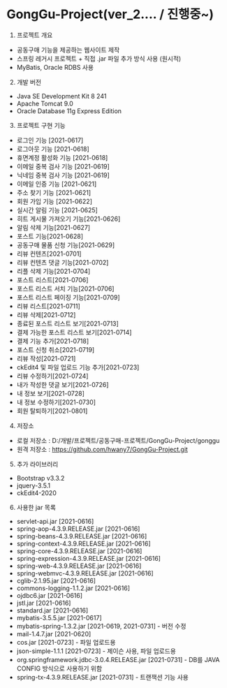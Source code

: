 # GongGu-Project(ver_2.... / 진행중~)

1. 프로젝트 개요
- 공동구매 기능을 제공하는 웹사이트 제작
- 스프링 레거시 프로젝트 + 직접 .jar 파일 추가 방식 사용 (원시적)
- MyBatis, Oracle RDBS 사용

2. 개발 버전
- Java SE Development Kit 8 241
- Apache Tomcat 9.0
- Oracle Database 11g Express Edition

3. 프로젝트 구현 기능
- 로그인 기능 [2021-0617]
- 로그아웃 기능 [2021-0618]
- 휴면계정 활성화 기능 [2021-0618]
- 이메일 중복 검사 기능 [2021-0619]
- 닉네임 중복 검사 기능 [2021-0619]
- 이메일 인증 기능 [2021-0621]
- 주소 찾기 기능 [2021-0621]
- 회원 가입 기능 [2021-0622]
- 실시간 알림 기능 [2021-0625]
- 히트 게시물 가져오기 기능[2021-0626]
- 알림 삭제 기능[2021-0627]
- 포스트 기능[2021-0628]
- 공동구매 물품 신청 기능[2021-0629]
- 리뷰 컨텐츠[2021-0701]
- 리뷰 컨텐츠 댓글 기능[2021-0702]
- 리플 삭제 기능[2021-0704]
- 포스트 리스트[2021-0706]
- 포스트 리스트 서치 기능[2021-0706]
- 포스트 리스트 페이징 기능[2021-0709]
- 리뷰 리스트[2021-0711]
- 리뷰 삭제[2021-0712]
- 종료된 포스트 리스트 보기[2021-0713]
- 결제 가능한 포스트 리스트 보기[2021-0714]
- 결제 기능 추가[2021-0718]
- 포스트 신청 취소[2021-0719]
- 리뷰 작성[2021-0721]
- ckEdit4 및 파일 업로드 기능 추가[2021-0723]
- 리뷰 수정하기[2021-0724]
- 내가 작성한 댓글 보기[2021-0726]
- 내 정보 보기[2021-0728]
- 내 정보 수정하기[2021-0730]
- 회원 탈퇴하기[2021-0801]

4. 저장소
- 로컬 저장소 : D:/개발/프로젝트/공동구매-프로젝트/GongGu-Project/gonggu
- 원격 저장소 : https://github.com/hwany7/GongGu-Project.git

5. 추가 라이브러리
- Bootstrap v3.3.2
- jquery-3.5.1
- ckEdit4-2020

6. 사용한 jar 목록
- servlet-api.jar [2021-0616]
- spring-aop-4.3.9.RELEASE.jar [2021-0616] 
- spring-beans-4.3.9.RELEASE.jar [2021-0616] 
- spring-context-4.3.9.RELEASE.jar [2021-0616]
- spring-core-4.3.9.RELEASE.jar [2021-0616]
- spring-expression-4.3.9.RELEASE.jar [2021-0616]
- spring-web-4.3.9.RELEASE.jar [2021-0616]
- spring-webmvc-4.3.9.RELEASE.jar [2021-0616]
- cglib-2.1.95.jar [2021-0616]
- commons-logging-1.1.2.jar [2021-0616]
- ojdbc6.jar [2021-0616]
- jstl.jar [2021-0616]
- standard.jar [2021-0616]
- mybatis-3.5.5.jar [2021-0617]
- mybatis-spring-1.3.2.jar [2021-0619, 2021-0731] - 버전 수정
- mail-1.4.7.jar [2021-0620]
- cos.jar [2021-0723] - 파일 업로드용
- json-simple-1.1.1 [2021-0723] - 제이슨 사용, 파일 업로드용
- org.springframework.jdbc-3.0.4.RELEASE.jar [2021-0731] - DB를 JAVA CONFIG 방식으로 사용하기 위함
- spring-tx-4.3.9.RELEASE.jar [2021-0731] - 트랜잭션 기능 사용
